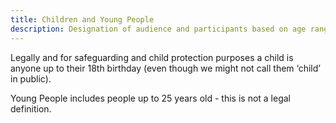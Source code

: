 ```yaml
---
title: Children and Young People  
description: Designation of audience and participants based on age range (up to and including 25 years old).
---
```


Legally and for safeguarding and child protection purposes a child is anyone up to their 18th birthday (even though we might not call them ‘child’ in public). 

Young People includes people up to 25 years old - this is not a legal definition. 

